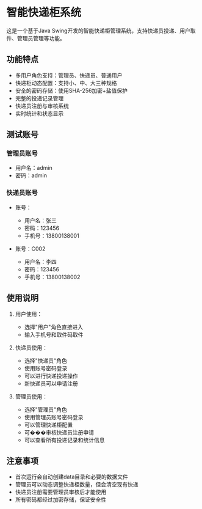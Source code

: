 # 智能快递柜系统

这是一个基于Java Swing开发的智能快递柜管理系统，支持快递员投递、用户取件、管理员管理等功能。

## 功能特点

- 多用户角色支持：管理员、快递员、普通用户
- 快递柜动态配置：支持小、中、大三种规格
- 安全的密码存储：使用SHA-256加密+盐值保护
- 完整的投递记录管理
- 快递员注册与审核系统
- 实时统计和状态显示

## 测试账号

### 管理员账号

- 用户名：admin
- 密码：admin

### 快递员账号

- 账号：

  - 用户名：张三
  - 密码：123456
  - 手机号：13800138001
- 账号：C002

  - 用户名：李四
  - 密码：123456
  - 手机号：13800138002

## 使用说明

1. 用户使用：

   - 选择"用户"角色直接进入
   - 输入手机号和取件码取件
2. 快递员使用：

   - 选择"快递员"角色
   - 使用账号密码登录
   - 可以进行快递投递操作
   - 新快递员可以申请注册
3. 管理员使用：

   - 选择"管理员"角色
   - 使用管理员账号密码登录
   - 可以管理快递柜配置
   - 可���审核快递员注册申请
   - 可以查看所有投递记录和统计信息

## 注意事项

- 首次运行会自动创建data目录和必要的数据文件
- 管理员可以动态调整快递柜数量，但会清空现有快递
- 快递员注册需要管理员审核后才能使用
- 所有密码都经过加密存储，保证安全性
